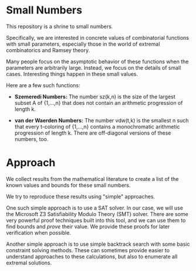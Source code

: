 Small Numbers
=============

This repository is a shrine to small numbers.

Specifically, we are interested in concrete values of combinatorial
functions with small parameters, especially those in the world of
extremal combinatorics and Ramsey theory.

Many people focus on the asymptotic behavior of these functions when
the parameters are arbitrarily large. Instead, we focus on the details
of small cases. Interesting things happen in these small values.

Here are a few such functions:

* **Szemeredi Numbers:** The number sz(k,n) is the size of the
  largest subset A of {1,...,n} that does not contain an arithmetic
  progression of length k.

* **van der Waerden Numbers:** The number vdw(t,k) is the smallest
  n such that every t-coloring of {1,...,n} contains a monochromatic
  arithmetic progression of length k. There are off-diagonal versions
  of these numbers, too.


Approach
========

We collect results from the mathematical literature to create a list
of the known values and bounds for these small numbers.

We try to reproduce these results using "simple" approaches.

One such simple approach is to use a SAT solver. In our case, we will
use the Microsoft Z3 Satisfiability Modulo Theory (SMT) solver. There
are some very powerful proof techniques built into this tool, and we
can use them to find bounds and _prove_ their value. We provide these
proofs for later verification when possible.

Another simple approach is to use simple backtrack search with some
basic constraint solving methods. These can sometimes provide easier
to understand approaches to these calculations, but also to enumerate
all extremal solutions.

